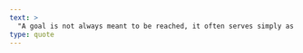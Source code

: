 ```yaml
---
text: >
  "A goal is not always meant to be reached, it often serves simply as something to aim at." - Bruce Lee
type: quote
---
```

